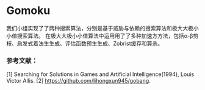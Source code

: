 # Gomoku

我们⼩组实现了了两种搜索算法，分别是基于威胁与依赖的搜索算法和极⼤大极⼩小值搜索算法。
在极⼤大极⼩小值算法中运⽤用了了多种加速⽅方法，包括α-β剪枝、启发式着法⽣生成、评估函数预⽣生成、Zobrist缓存和算杀。


### 参考文献：

[1] Searching for Solutions in Games and Artificial Intelligence(1994), Louis Victor Allis. 
[2] https://github.com/lihongxun945/gobang.
